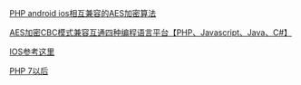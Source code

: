 [PHP android ios相互兼容的AES加密算法](https://blog.csdn.net/moqidian/article/details/51006670)

[AES加密CBC模式兼容互通四种编程语言平台【PHP、Javascript、Java、C#】](https://my.oschina.net/Jacker/blog/86383)

[IOS参考这里](https://www.cnblogs.com/leotangcn/p/4248414.html)

[PHP 7以后](https://blog.csdn.net/u014231144/article/details/78774788)


